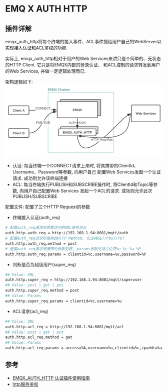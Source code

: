 # EMQ X AUTH HTTP

## 插件详解
emqx_auth_http将每个终端的接入事件、ACL事件抛给用户自己的WebServer以实现接入认证和ACL鉴权的功能.

实际上, emqx_auth_http相对于用户的Web Services来讲只是个简单的、无状态的HTTP Client. 它只是将EMQX内部的登录认证、
和ACL控制的请求转发到用户的Web Services, 并做一定逻辑处理而已.

架构逻辑如下:
![](../../doc/picture/emqx%20auth%20http.png)
- 认证: 每当终端一个CONNECT请求上来时, 将其携带的ClientId、Username、Password等参数, 向用户自己
配置Web Services发起一个认证请求. 成功则允许该终端连接
- ACL: 每当终端执行PUBLISH和SUBSCRIBE操作时, 将ClientId和Topic等参数, 向用户自己配置Web Services
发起一个ACL的请求. 成功则允许此次PUBLISH/SUBSCRIBE


配置文件: 配置了三个HTTP Request的参数
- 终端接入认证(auth_req)
```bash
# 配置auth_req请求所需要访问的URL路径地址
auth.http.auth_req = http://192.168.1.94:8081/mqtt/auth                  
# 配置auth_req请求所使用的HTTP Method, 仅支持GET/POST/PUT                                           
auth.http.auth_req.method = post                                      
# 配置auth_req请求所携带的参数列表, params参数支持占位符%u %c %a %P                                                    
auth.http.auth_req.params = clientid=%c,username=%u,password=%P
```
- 判断是否为超级用户(super_req)
```bash
## Value: URL                                                         
auth.http.super_req = http://192.168.1.94:8081/mqtt/superuser            
## Value: post | get | put                                            
auth.http.super_req.method = post                                     
## Value: Params                                                      
auth.http.super_req.params = clientid=%c,username=%u  
```
- ACL请求(acl_req)
```bash
## Value: URL                                                         
auth.http.acl_req = http://192.168.1.94:8081/mqtt/acl                    
## Value: post | get | put                                            
auth.http.acl_req.method = get                                        
## Value: Params                                                      
auth.http.acl_req.params = access=%A,username=%u,clientid=%c,ipaddr=%a,topic=%t
```
 

## 参考
- [EMQX_AUTH_HTTP 认证插件使用指南](https://www.jianshu.com/p/7918974c026d)
- [http服务鉴权](https://www.cnblogs.com/shihuc/p/10679800.html)